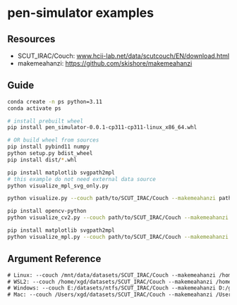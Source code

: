 # pen-simulator examples

## Resources

- SCUT_IRAC/Couch: www.hcii-lab.net/data/scutcouch/EN/download.html
- makemeahanzi: https://github.com/skishore/makemeahanzi

## Guide

```bash
conda create -n ps python=3.11
conda activate ps

# install prebuilt wheel
pip install pen_simulator-0.0.1-cp311-cp311-linux_x86_64.whl

# OR build wheel from sources
pip install pybind11 numpy
python setup.py bdist_wheel
pip install dist/*.whl
```

```bash
pip install matplotlib svgpath2mpl
# this example do not need external data source
python visualize_mpl_svg_only.py
```

```bash
python visualize.py --couch path/to/SCUT_IRAC/Couch --makemeahanzi path/to/makemeahanzi/graphics.txt
```

```bash
pip install opencv-python
python visualize_cv2.py --couch path/to/SCUT_IRAC/Couch --makemeahanzi path/to/makemeahanzi/graphics.txt
```

```bash
pip install matplotlib svgpath2mpl
python visualize_mpl.py --couch path/to/SCUT_IRAC/Couch --makemeahanzi path/to/makemeahanzi/graphics.txt
```

## Argument Reference

```txt
# Linux: --couch /mnt/data/datasets/SCUT_IRAC/Couch --makemeahanzi /home/xgd/git/_/web/makemeahanzi/graphics.txt
# WSL2: --couch /home/xgd/datasets/SCUT_IRAC/Couch --makemeahanzi /home/xgd/git/_/web/makemeahanzi/graphics.txt
# Windows: --couch E:/datasets/ntfs/SCUT_IRAC/Couch --makemeahanzi D:/git/_/web/makemeahanzi/graphics.txt
# Mac: --couch /Users/xgd/datasets/SCUT_IRAC/Couch --makemeahanzi /Users/xgd/git/_/web/makemeahanzi/graphics.txt
```
